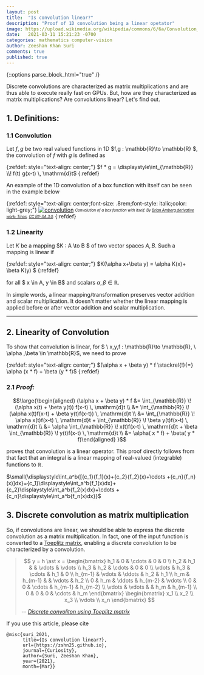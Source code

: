 ```yaml
---
layout: post
title:  "Is convolution linear?"
description: "Proof of 1D convolution being a linear opetator"
image: https://upload.wikimedia.org/wikipedia/commons/6/6a/Convolution_of_box_signal_with_itself2.gif
date:   2021-03-11 15:21:23 -0700
categories: mathematics computer-vision  
author: Zeeshan Khan Suri
comments: true
published: true
---
```


{::options parse_block_html="true" /}

Discrete convolutions are characterized as matrix multiplications and are thus able to execute really fast on GPUs. But, how are they characterized as matrix multiplications? Are convolutions linear? Let's find out.

## 1. Definitions:

### 1.1 Convolution
Let $f,g$ be two real valued functions in 1D $f,g : \mathbb{R}\to \mathbb{R} $, the convolution of $f$ with $g$ is defined as 

{:refdef: style="text-align: center;"}
$f * g = \displaystyle\int_{\mathbb{R}} \\! f(t) g(x-t) \, \mathrm{d}t$
{:refdef}

An example of the 1D convolution of a box function with itself can be seen in the example below

<!-- ToDo: Make this figure myself (interactive?) in Jupyter -->

{:refdef: style="text-align: center;font-size: .8rem;font-style: italic;color: light-grey;"}
[![convolution](https://upload.wikimedia.org/wikipedia/commons/6/6a/Convolution_of_box_signal_with_itself2.gif)](https://upload.wikimedia.org/wikipedia/commons/6/6a/Convolution_of_box_signal_with_itself2.gif)
<sub><sup>*Convolution of a box function with itself. By [Brian Amberg derivative work: Tinos](https://commons.wikimedia.org/wiki/File:Convolution_of_box_signal_with_itself2.gif), [CC BY-SA 3.0](https://creativecommons.org/licenses/by-sa/3.0).*
</sup></sub>
{:refdef}


### 1.2 Linearity
Let $K$ be a mapping $K : A \to B $ of two vector spaces $A,B$. Such a mapping is linear if 

{:refdef: style="text-align: center;"}
$K(\alpha x+\beta y) = \alpha K(x)+ \beta K(y) $
{:refdef}

for all $ x \in A, y \in B$ and scalars $\alpha ,\beta \in \mathbb{R}$.

In simple words, a linear mapping/transformation preserves vector addition and scalar multiplication. It doesn't matter whether the linear mapping is applied before or after vector addition and scalar multiplication.

___

## 2. Linearity of Convolution

To show that convolution is linear, for $ \ x,y,f : \mathbb{R}\to \mathbb{R}, \  \alpha ,\beta  \in \mathbb{R}$, we need to prove 

{:refdef: style="text-align: center;"}
$(\alpha x + \beta y) * f \stackrel{!}{=} \alpha (x * f) + \beta (y * f)$
{:refdef}

### 2.1 *Proof:*

$$\large{\begin{aligned} (\alpha x + \beta  y) * f  &=  \int_{\mathbb{R}} \! (\alpha x(t) + \beta  y(t)) f(x-t) \, \mathrm{d}t  \\                    &=  \int_{\mathbb{R}} \! (\alpha x(t)f(x-t) + \beta  y(t)f(x-t))  \, \mathrm{d}t \\                    &=  \int_{\mathbb{R}} \! \alpha x(t)f(x-t) \, \mathrm{d}t + \int_{\mathbb{R}} \!  \beta  y(t)f(x-t)  \, \mathrm{d}t \\                    &=  \alpha \int_{\mathbb{R}} \!  x(t)f(x-t) \, \mathrm{d}t + \beta \int_{\mathbb{R}} \!  y(t)f(x-t)  \, \mathrm{d}t \\                    &=  \alpha( x * f) + \beta( y * f)\end{aligned} }$$

proves that convolution is a linear operator. This proof directly follows from that fact that an integral is a linear mapping of real-valued (integrable) functions to $\mathbb{R}$.

$\small{\displaystyle\int_a^b{[{c_1}{f_1}(x)+{c_2}{f_2}(x)+\cdots +{c_n}{f_n}(x)]dx}={c_1}\displaystyle\int_a^b{f_1(x)dx}+{c_2}\displaystyle\int_a^b{f_2(x)dx}+\cdots +{c_n}\displaystyle\int_a^b{f_n(x)dx}}$

## 3. Discrete convolution as matrix multiplication

So, if convolutions are linear, we should be able to express the discrete convolution as a matrix multiplication. In fact, one of the input function is converted to a [Toeplitz matrix](https://en.wikipedia.org/wiki/Toeplitz_matrix), enabling a discrete convolution to be characterized by a convolution.

> $$
        y = h \ast x =
            \begin{bmatrix}
                h_1 & 0 & \cdots & 0 & 0 \\
                h_2 & h_1 &      & \vdots & \vdots \\
                h_3 & h_2 & \cdots & 0 & 0 \\
                \vdots & h_3 & \cdots & h_1 & 0 \\
                h_{m-1} & \vdots & \ddots & h_2 & h_1 \\
                h_m & h_{m-1} &      & \vdots & h_2 \\
                0 & h_m & \ddots & h_{m-2} & \vdots \\
                0 & 0 & \cdots & h_{m-1} & h_{m-2} \\
                \vdots & \vdots &        & h_m & h_{m-1} \\
                0 & 0 & 0 & \cdots & h_m
            \end{bmatrix}
            \begin{bmatrix}
                x_1 \\
                x_2 \\
                x_3 \\
                \vdots \\
                x_n
            \end{bmatrix}
  $$  
>   
> -- <cite>[Discrete convoliton using Toeplitz matrix](https://en.wikipedia.org/wiki/Toeplitz_matrix#Discrete_convolution)</cite> 

If you use this article, please cite

```
@misc{suri_2021,
      title={Is convolution linear?},
      url={https://zshn25.github.io}, 
      journal={Curiosity}, 
      author={Suri, Zeeshan Khan}, 
      year={2021}, 
      month={Mar}}
```